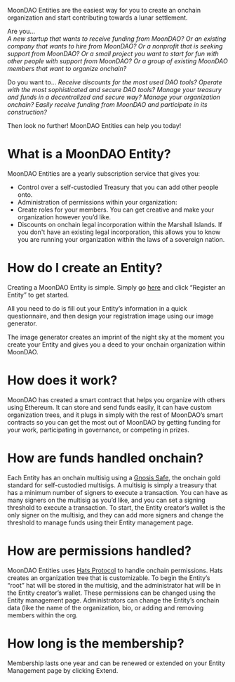 MoonDAO Entities are the easiest way for you to create an onchain organization and start contributing towards a lunar settlement.

Are you...  
*A new startup that wants to receive funding from MoonDAO?*
*Or an existing company that wants to hire from MoonDAO?*
*Or a nonprofit that is seeking support from MoonDAO?*
*Or a small project you want to start for fun with other people with support from MoonDAO?*
*Or a group of existing MoonDAO members that want to organize onchain?*

Do you want to...
*Receive discounts for the most used DAO tools?*
*Operate with the most sophisticated and secure DAO tools?*
*Manage your treasury and funds in a decentralized and secure way?*
*Manage your organization onchain?*
*Easily receive funding from MoonDAO and participate in its construction?*

Then look no further! MoonDAO Entities can help you today!

# What is a MoonDAO Entity?

MoonDAO Entities are a yearly subscription service that gives you:

- Control over a self-custodied Treasury that you can add other people onto.
- Administration of permissions within your organization:
- Create roles for your members. You can get creative and make your organization however you’d like.
- Discounts on onchain legal incorporation within the Marshall Islands. If you don't have an existing legal incorporation, this allows you to know you are running your organization within the laws of a sovereign nation.

# How do I create an Entity?

Creating a MoonDAO Entity is simple. Simply go [here](https://www.moondao.com/join) and click “Register an Entity” to get started.

All you need to do is fill out your Entity’s information in a quick questionnaire, and then design your registration image using our image generator.

The image generator creates an imprint of the night sky at the moment you create your Entity and gives you a deed to your onchain organization within MoonDAO.

# How does it work?

MoonDAO has created a smart contract that helps you organize with others using Ethereum. It can store and send funds easily, it can have custom organization trees, and it plugs in simply with the rest of MoonDAO’s smart contracts so you can get the most out of MoonDAO by getting funding for your work, participating in governance, or competing in prizes.

# How are funds handled onchain?

Each Entity has an onchain multisig using a [Gnosis Safe](https://safe.global/), the onchain gold standard for self-custodied multisigs. A multisig is simply a treasury that has a minimum number of signers to execute a transaction. You can have as many signers on the multisig as you’d like, and you can set a signing threshold to execute a transaction. To start, the Entity creator’s wallet is the only signer on the multisig, and they can add more signers and change the threshold to manage funds using their Entity management page.

# How are permissions handled?

MoonDAO Entities uses [Hats Protocol](https://www.hatsprotocol.xyz/) to handle onchain permissions. Hats creates an organization tree that is customizable. To begin the Entity’s “root” hat will be stored in the multisig, and the administrator hat will be in the Entity creator’s wallet. These permissions can be changed using the Entity management page. Administrators can change the Entity’s onchain data (like the name of the organization, bio, or adding and removing members within the org.

# How long is the membership?

Membership lasts one year and can be renewed or extended on your Entity Management page by clicking Extend.